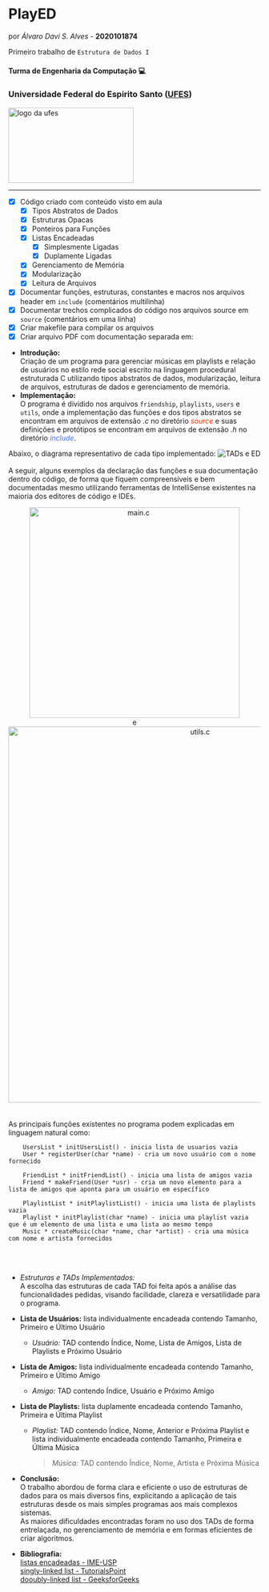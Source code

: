 # PlayED

por _Álvaro Davi S. Alves_ - **2020101874**

Primeiro trabalho de ```Estrutura de Dados I```


#### Turma de Engenharia da Computação :computer:

### Universidade Federal do Espirito Santo ([UFES](https://ufes.br))


<img src="https://www.ufes.br/sites/all/themes/padrao_ufes/images/marca_ufes.png" alt="logo da ufes" height="150px" width="250px">   

____


- [x] Código criado com conteúdo visto em aula
    - [x] Tipos Abstratos de Dados
    - [x] Estruturas Opacas
    - [x] Ponteiros para Funções
    - [x] Listas Encadeadas
        - [x] Simplesmente Ligadas
        - [x] Duplamente Ligadas
    - [x] Gerenciamento de Memória
    - [x] Modularização
    - [x] Leitura de Arquivos

- [x] Documentar funções, estruturas, constantes e macros nos arquivos header em `include` (comentários multilinha)  
- [x] Documentar trechos complicados do código nos arquivos source em `source` (comentários em uma linha)  
- [x] Criar makefile para compilar os arquivos
- [x] Criar arquivo PDF com documentação separada em:  
- **Introdução:**  
Criação de um programa para gerenciar músicas em playlists e relação de usuários no estilo rede social escrito na linguagem procedural estruturada C utilizando tipos abstratos de dados, modularização, leitura de arquivos, estruturas de dados e gerenciamento de memória.  
- **Implementação:**  
O programa é dividido nos arquivos ```friendship```, ```playlists```, ```users``` e ```utils```, onde a implementação das funções e dos tipos abstratos se encontram em arquivos de extensão _.c_ no diretório <span style="color:#f02c00">_source_</span> e suas definições e protótipos se encontram em arquivos de extensão _.h_ no diretório <span style="color:#426cf5">_include_</span>.  

Abaixo, o diagrama representativo de cada tipo implementado:
![TADs e ED](https://raw.githubusercontent.com/AlvaroDavi5/PlayED-Data_Structures/dev/img/diagram.png)
<br>
<br>
A seguir, alguns exemplos da declaração das funções e sua documentação dentro do código, de forma que fiquem compreensíveis e bem documentadas mesmo utilizando ferramentas de IntelliSense existentes na maioria dos editores de código e IDEs.  
<div align="center">
	<img src="https://raw.githubusercontent.com/AlvaroDavi5/PlayED-Data_Structures/dev/img/main.png" alt="main.c" height="420px"/>
	<br>e
	<img src="https://raw.githubusercontent.com/AlvaroDavi5/PlayED-Data_Structures/dev/img/utils.png" alt="utils.c" width="750px"/>
</div>
<br>
<br>
As principais funções existentes no programa podem explicadas em linguagem natural como:

```
	UsersList * initUsersList() - inicia lista de usuarios vazia
	User * registerUser(char *name) - cria um novo usuário com o nome fornecido

	FriendList * initFriendList() - inicia uma lista de amigos vazia
	Friend * makeFriend(User *usr) - cria um novo elemento para a lista de amigos que aponta para um usuário em específico

	PlaylistList * initPlaylistList() - inicia uma lista de playlists vazia
	Playlist * initPlaylist(char *name) - inicia uma playlist vazia que é um elemento de uma lista e uma lista ao mesmo tempo
	Music * createMusic(char *name, char *artist) - cria uma música com nome e artista fornecidos
```
<br>
<br>

* _Estruturas e TADs Implementados:_  
 A escolha das estruturas de cada TAD foi feita após a análise das funcionalidades pedidas, visando facilidade, clareza e versatilidade para o programa.

 - **Lista de Usuários:** lista individualmente encadeada contendo Tamanho, Primeiro e Último Usuário
   * _Usuário:_ TAD contendo Índice, Nome, Lista de Amigos, Lista de Playlists e Próximo Usuário
 - **Lista de Amigos:** lista individualmente encadeada contendo Tamanho, Primeiro e Último Amigo
   * _Amigo:_ TAD contendo Índice, Usuário e Próximo Amigo
 - **Lista de Playlists:** lista duplamente encadeada contendo Tamanho, Primeira e Última Playlist
   * _Playlist:_ TAD contendo Índice, Nome, Anterior e Próxima Playlist e lista individualmente encadeada contendo Tamanho, Primeira e Última Música
     > _Música:_ TAD contendo Índice, Nome, Artista e Próxima Música

- **Conclusão:**  
O trabalho abordou de forma clara e eficiente o uso de estruturas de dados para os mais diversos fins, explicitando a aplicação de tais estruturas desde os mais simples programas aos mais complexos sistemas.  
As maiores dificuldades encontradas foram no uso dos TADs de forma entrelaçada, no gerenciamento de memória e em formas eficientes de criar algoritmos.  

- **Bibliografia:**  
[listas encadeadas - IME-USP](https://www.ime.usp.br/~pf/algoritmos/aulas/lista.html)  
[singly-linked list - TutorialsPoint](https://www.tutorialspoint.com/data_structures_algorithms/linked_list_program_in_c.htm)  
[dooubly-linked list - GeeksforGeeks](https://www.geeksforgeeks.org/doubly-linked-list/)  

